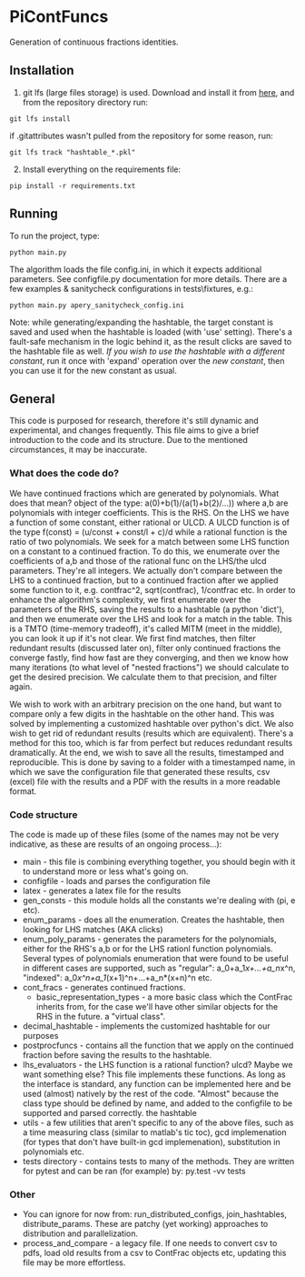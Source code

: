 # PiContFuncs

Generation of continuous fractions identities.

## Installation

1) git lfs (large files storage) is used. Download and install it from [here](https://git-lfs.github.com/), and from the repository directory run:
```
git lfs install
```
if .gitattributes wasn't pulled from the repository for some reason, run:
```
git lfs track "hashtable_*.pkl"
```

2) Install everything on the requirements file:
```
pip install -r requirements.txt
```


## Running

To run the project, type:

```
python main.py
```

The algorithm loads the file config.ini, in which it expects additional parameters.
See configfile.py documentation for more details.
There are a few examples & sanitycheck configurations in tests\fixtures, e.g.:
```
python main.py apery_sanitycheck_config.ini
```
Note: while generating/expanding the hashtable, the target constant is saved and used when the hashtable is loaded (with 'use' setting). There's a fault-safe mechanism in the logic behind it, as the result clicks are saved to the hashtable file as well.
*If you wish to use the hashtable with a different constant*, run it once with 'expand' operation over the *new constant*, then you can use it for the new constant as usual.

## General

This code is purposed for research, therefore it's still dynamic and experimental, and changes frequently. This file aims to give a brief introduction to the code and its structure. Due to the mentioned circumstances, it may be inaccurate.

### What does the code do?

We have continued fractions which are generated by polynomials. What does that mean? object of the type:
a(0)+b(1)/(a(1)+b(2)/...))
where a,b are polynomials with integer coefficients. This is the RHS.
 On the LHS we have a function of some constant, either rational or ULCD. A ULCD function is of the type
f(const) = (u/const + const/l + c)/d
while a rational function is the ratio of two polynomials.
 We seek for a match between some LHS function on a constant to a continued fraction.
To do this, we enumerate over the coefficients of a,b and those of the rational func on the LHS/the ulcd parameters.
They're all integers.
 We actually don't compare between the LHS to a continued fraction, but to a continued fraction after we applied some
function to it, e.g. contfrac^2, sqrt(contfrac), 1/contfrac etc.
 In order to enhance the algorithm's complexity, we first enumerate over the parameters of the RHS, saving the results
to a hashtable (a python 'dict'), and then we enumerate over the LHS and look for a match in the table. This is a TMTO
(time-memory tradeoff), it's called MITM (meet in the middle), you can look it up if it's not clear.
 We first find matches, then filter redundant results (discussed later on), filter only continued fractions the converge
fastly, find how fast are they converging, and then we know how many iterations (to what level of "nested fractions") we
should calculate to get the desired precision. We calculate them to that precision, and filter again.

 We wish to work with an arbitrary precision on the one hand, but want to compare only a few digits in the hashtable
 on the other hand. This was solved by implementing a customized hashtable over python's dict.
  We also wish to get rid of redundant results (results which are equivalent). There's a method for this too,
 which is far from perfect but reduces redundant results dramatically.
  At the end, we wish to save all the results, timestamped and reproducible.
 This is done by saving to a folder with a timestamped name, in which we save the configuration file that generated
 these results, csv (excel) file with the results and a PDF with the results in a more readable format.

### Code structure

The code is made up of these files (some of the names may not be very indicative, as these are results of an ongoing
process...):
* main - this file is combining everything together, you should begin with it to understand more or less what's going on.
* configfile - loads and parses the configuration file
* latex - generates a latex file for the results
* gen_consts - this module holds all the constants we're dealing with (pi, e etc).
* enum_params - does all the enumeration. Creates the hashtable, then looking for LHS matches (AKA clicks)
* enum_poly_params - generates the parameters for the polynomials, either for the RHS's a,b or for the LHS rationl
  function polynomials. Several types of polynomials enumeration that were found to be useful in different cases are
  supported,  such as "regular": a_0+a_1*x+...+a_n*x^n, "indexed": a_0*x^n+a_1*(x+1)^n+...+a_n*(x+n)^n etc.
* cont_fracs - generates continued fractions.
    * basic_representation_types - a more basic class which the ContFrac inherits from, for the case we'll have other 
      similar objects for the RHS in the future. a "virtual class".
* decimal_hashtable - implements the customized hashtable for our purposes
* postprocfuncs - contains all the function that we apply on the continued fraction before saving the results to the
  hashtable.
* lhs_evaluators - the LHS function is a rational function? ulcd? Maybe we want something else? This file
  implements these functions. As long as the interface is standard, any function can be implemented here and be
  used (almost) natively by the rest of the code. "Almost" because the class type should be defined by name, and
  added to the configfile to be supported and parsed correctly.
the hashtable
* utils - a few utilities that aren't specific to any of the above files, such as a time measuring class (similar to
  matlab's tic toc), gcd implemenation (for types that don't have built-in gcd implemenation), substitution in
  polynomials etc.
* tests directory - contains tests to many of the methods. They are written for pytest and can be ran (for example) by:
  py.test -vv tests

### Other

* You can ignore for now from: run_distributed_configs, join_hashtables, distribute_params. These are patchy (yet
working) approaches to distribution and parallelization.
* process_and_compare - a legacy file. If one needs to convert csv to pdfs, load old results from a csv to ContFrac
  objects etc, updating this file may be more effortless.
